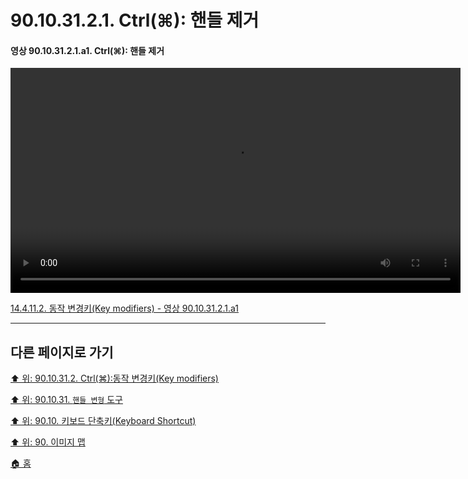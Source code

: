 # 90.10.31.2.1. Ctrl(⌘): 핸들 제거

<a id="90-10-31-02-01-a1"></a>

#### 영상 90.10.31.2.1.a1. Ctrl(⌘): 핸들 제거
<video controls="controls" width="720" src="https://github.com/wonder13662/gimp/assets/15767104/9bf24667-1fb0-4dea-9b0a-be569a27ea81"></video>

[14.4.11.2. 동작 변경키(Key modifiers) - 영상 90.10.31.2.1.a1](./14-04-11-02-key_modifiers.md#90-10-31-02-01-a1)

***

## 다른 페이지로 가기

[⬆️ 위: 90.10.31.2. Ctrl(⌘):동작 변경키(Key modifiers)](./90-10-31-02-00-key_modifier-ctrl.md)

[⬆️ 위: 90.10.31. `핸들 변형` 도구](./90-10-31-00-handle_transform.md)

[⬆️ 위: 90.10. 키보드 단축키(Keyboard Shortcut)](./90-10-00-keyboard_shortcut.md)

[⬆️ 위: 90. 이미지 맵](./90-00-image-map.md)

[🏠 홈](./00-home.md)